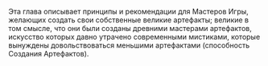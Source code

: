 Эта глава описывает принципы и рекомендации для Мастеров Игры, желающих создать свои собственные великие артефакты; великие в том смысле, что они были созданы древними мастерами артефактов, искусство которых давно утрачено современными мистиками, которые вынуждены довольствоваться меньшими артефактами (способность Создания Артефактов).